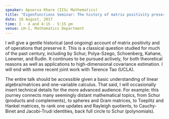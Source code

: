 ```yaml
---
speaker: Apoorva Khare (IISc Mathematics)
title: "Eigenfunctions Seminar: The history of matrix positivity preservers"
date: 18 August, 2017
time: 3 - 4 and 4:15 - 5:15 pm
venue: LH-1, Mathematics Department
---
```



I will give a gentle historical (and ongoing) account of matrix positivity
and of operations that preserve it. This is a classical question studied
for much of the past century, including by Schur, Polya-Szego, Schoenberg,
Kahane, Loewner, and Rudin. It continues to be pursued actively, for both
theoretical reasons as well as applications to high-dimensional covariance
estimation. I will end with some recent joint work with Terence Tao
(UCLA).

The entire talk should be accessible given a basic understanding of linear
algebra/matrices and one-variable calculus. That said, I will occasionally
insert technical details for the more advanced audience. For example: this
journey connects many seemingly distant mathematical topics, from Schur
(products and complements), to spheres and Gram matrices, to Toeplitz and
Hankel matrices, to rank one updates and Rayleigh quotients, to
Cauchy-Binet and Jacobi-Trudi identities, back full circle to Schur
(polynomials).
